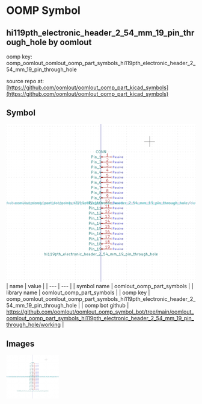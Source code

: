 # OOMP Symbol  
## hi119pth_electronic_header_2_54_mm_19_pin_through_hole  by oomlout  
  
oomp key: oomp_oomlout_oomlout_oomp_part_symbols_hi119pth_electronic_header_2_54_mm_19_pin_through_hole  
  
source repo at: [https://github.com/oomlout/oomlout_oomp_part_kicad_symbols](https://github.com/oomlout/oomlout_oomp_part_kicad_symbols)  
## Symbol  
  
[![working.png](working_600.png)](working.png)  
| name | value | 
| --- | --- | 
| symbol name | oomlout_oomp_part_symbols | 
| library name | oomlout_oomp_part_symbols | 
| oomp key | oomp_oomlout_oomlout_oomp_part_symbols_hi119pth_electronic_header_2_54_mm_19_pin_through_hole | 
| oomp bot github | https://github.com/oomlout/oomlout_oomp_symbol_bot/tree/main/oomlout_oomlout_oomp_part_symbols_hi119pth_electronic_header_2_54_mm_19_pin_through_hole/working | 
## Images  
  
[![working.png](working_140.png)](working.png)  
